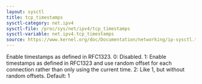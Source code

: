 ```yaml
---
layout: sysctl
title: tcp_timestamps
sysctl-category: net.ipv4
sysctl-file: /proc/sys/net/ipv4/tcp_timestamps
sysctl-variable: net.ipv4.tcp_timestamps
source: https://www.kernel.org/doc/Documentation/networking/ip-sysctl.txt
---
```

Enable timestamps as defined in RFC1323.
0: Disabled.
1: Enable timestamps as defined in RFC1323 and use random offset for
each connection rather than only using the current time.
2: Like 1, but without random offsets.
Default: 1

